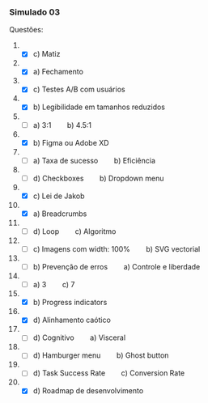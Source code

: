 ### Simulado 03

Questões:

1. - [x]  c) Matiz
2. - [x]  a) Fechamento
3. - [x]  c) Testes A/B com usuários
4. - [x]  b) Legibilidade em tamanhos reduzidos
5. - [ ]  a) 3:1        b) 4.5:1
6. - [x]  b) Figma ou Adobe XD
7. - [ ]  a) Taxa de sucesso        b) Eficiência
8. - [ ]  d) Checkboxes        b) Dropdown menu
9. - [x]  c) Lei de Jakob
10. - [x]  a) Breadcrumbs
11. - [ ]  d) Loop        c) Algoritmo
12. - [ ]  c) Imagens com width: 100%        b) SVG vectorial
13. - [ ]  b) Prevenção de erros        a) Controle e liberdade
14. - [ ]  a) 3        c) 7
15. - [x]  b) Progress indicators
16. - [x]  d) Alinhamento caótico
17. - [ ]  d) Cognitivo        a) Visceral
18. - [ ]  d) Hamburger menu        b) Ghost button
19. - [ ]  d) Task Success Rate        c) Conversion Rate
20. - [x]  d) Roadmap de desenvolvimento
